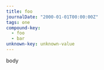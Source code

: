 ```yaml
---
title: foo
journalDate: "2000-01-01T00:00:00Z"
tags: one
compound-key:
  - foo
  - bar
unknown-key: unknown-value
---
```

body
